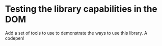 # Testing the library capabilities in the DOM

Add a set of tools to use to demonstrate the ways to use this library. A codepen!